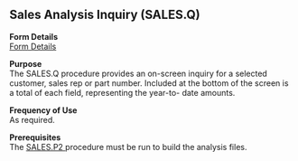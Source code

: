 ##  Sales Analysis Inquiry (SALES.Q)

<PageHeader />

**Form Details**  
[ Form Details ](SALES-Q-1/README.md)   

**Purpose**  
The SALES.Q procedure provides an on-screen inquiry for a selected customer,
sales rep or part number. Included at the bottom of the screen is a total of
each field, representing the year-to- date amounts.

**Frequency of Use**  
As required.

**Prerequisites**  
The [ SALES.P2 ](../../../../rover/AP-OVERVIEW/AP-ENTRY/ACCT-CONTROL/ACCT-CONTROL-1/CUST-Q/SALES-P2) procedure must be run to build the analysis files. 

<badge text= "Version 8.10.57" vertical="middle" />

<PageFooter />